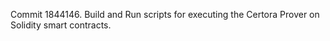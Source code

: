 Commit 1844146.                    Build and Run scripts for executing the Certora Prover on Solidity smart contracts.